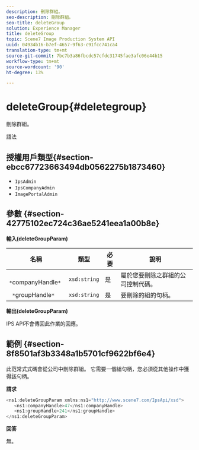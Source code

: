 ```yaml
---
description: 刪除群組。
seo-description: 刪除群組。
seo-title: deleteGroup
solution: Experience Manager
title: deleteGroup
topic: Scene7 Image Production System API
uuid: 04934b16-b7ef-4657-9f63-c91fcc741ca4
translation-type: tm+mt
source-git-commit: 7bc7b3a86fbcdc57cfdc31745fae3afc06e44b15
workflow-type: tm+mt
source-wordcount: '90'
ht-degree: 13%

---
```



# deleteGroup{#deletegroup}

刪除群組。

語法

## 授權用戶類型{#section-ebcc67723663494db0562275b1873460}

* `IpsAdmin`
* `IpsCompanyAdmin`
* `ImagePortalAdmin`

## 參數 {#section-42775102ec724c36ae5241eea1a00b8e}

**輸入(deleteGroupParam)**

| 名稱 | 類型 | 必要 | 說明 |
|---|---|---|---|
| ` *`companyHandle`*` | `xsd:string` | 是 | 屬於您要刪除之群組的公司控制代碼。 |
| ` *`groupHandle`*` | `xsd:string` | 是 | 要刪除的組的句柄。 |

**輸出(deleteGroupParam)**

IPS API不會傳回此作業的回應。

## 範例 {#section-8f8501af3b3348a1b5701cf9622bf6e4}

此范常式式碼會從公司中刪除群組。 它需要一個組句柄，您必須從其他操作中獲得該句柄。

**請求**

```java
<ns1:deleteGroupParam xmlns:ns1="http://www.scene7.com/IpsApi/xsd">
   <ns1:companyHandle>47</ns1:companyHandle>
   <ns1:groupHandle>241</ns1:groupHandle>
</ns1:deleteGroupParam>
```

**回答**

無。
